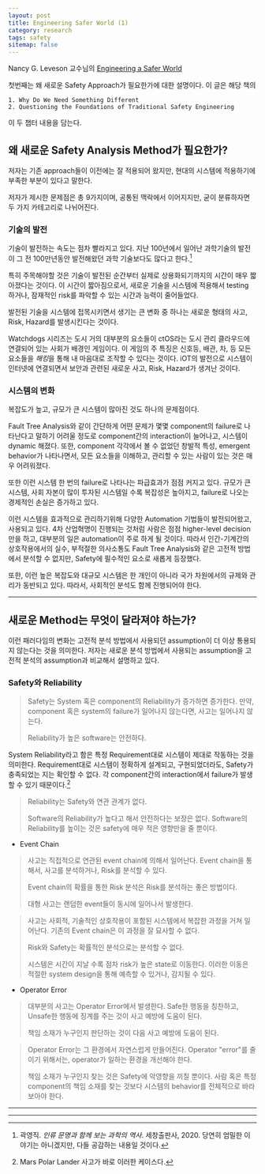 ```yaml
---
layout: post
title: Engineering Safer World (1)
category: research
tags: safety
sitemap: false
---
```


Nancy G. Leveson 교수님의 [Engineering a Safer World](https://direct.mit.edu/books/book/2908/Engineering-a-Safer-WorldSystems-Thinking-Applied)

첫번째는 왜 새로운 Safety Approach가 필요한가에 대한 설명이다.
이 글은 해당 책의
```
1. Why Do We Need Something Different
2. Questioning the Foundations of Traditional Safety Engineering
```
이 두 챕터 내용을 담는다.


## 왜 새로운 Safety Analysis Method가 필요한가?
저자는 기존 approach들이 이전에는 잘 적용되어 왔지만, 현대의 시스템에 적용하기에 부족한 부분이 있다고 말한다.

저자가 제시한 문제점은 총 9가지이며, 공통된 맥락에서 이어지지만, 굳이 분류하자면 두 가지 카테고리로 나뉘어진다.

### 기술의 발전
기술이 발전하는 속도는 점차 빨라지고 있다. 지난 100년에서 일어난 과학기술의 발전이 그 전 100만년동안 발전해왔던 과학 기술보다도 많다고 한다.[^1]

특히 주목해야할 것은 기술이 발전된 순간부터 실제로 상용화되기까지의 시간이 매우 짧아졌다는 것이다.
이 시간이 짧아짐으로서, 새로운 기술을 시스템에 적용해서 testing 하거나, 잠재적인 risk를 파악할 수 있는 시간과 능력이 줄어들었다.

발전된 기술을 시스템에 접목시키면서 생기는 큰 변화 중 하나는 새로운 형태의 사고, Risk, Hazard를 발생시킨다는 것이다.

Watchdogs 시리즈는 도시 거의 대부분의 요소들이 ctOS라는 도시 관리 클라우드에 연결되어 있는 사회가 배경인 게임이다.
이 게임의 주 특징은 신호등, 배관, 차, 등 모든 요소들을 *해킹*을 통해 내 마음대로 조작할 수 있다는 것이다.
iOT의 발전으로 시스템이 인터넷에 연결되면서 보안과 관련된 새로운 사고, Risk, Hazard가 생겨난 것이다.


### 시스템의 변화
복잡도가 높고, 규모가 큰 시스템이 많아진 것도 하나의 문제점이다.

Fault Tree Analysis와 같이 간단하게 어떤 문제가 몇몇 component의 failure로 나타난다고 말하기 어려울 정도로 component간의 interaction이 늘어나고, 시스템이 dynamic 해졌다.
또한, component 각각에서 볼 수 없었던 창발적 특성, emergent behavior가 나타나면서, 모든 요소들을 이해하고, 관리할 수 있는 사람이 있는 것은 매우 어려워졌다.

또한 이런 시스템 한 번의 failure로 나타나는 파급효과가 점점 커지고 있다.
규모가 큰 시스템, 사회 자본이 많이 투자된 시스템일 수록 복잡성은 높아지고, failure로 나오는 경제적인 손실은 증가하고 있다.

이런 시스템을 효과적으로 관리하기위해 다양한 Automation 기법들이 발전되어왔고, 사용되고 있다.
4차 산업혁명이 진행되는 것처럼 사람은 점점 higher-level decision만을 하고, 대부분의 일은 automation이 주로 하게 될 것이다.
따라서 인간-기계간의 상호작용에서의 실수, 부적절한 의사소통도 Fault Tree Analysis와 같은 고전적 방법에서 분석할 수 없지만, Safety에 필수적인 요소로 새롭게 등장했다.

또한, 이런 높은 복잡도와 대규모 시스템은 한 개인이 아니라 국가 차원에서의 규제와 관리가 동반되고 있다.
따라서, 사회적인 분석도 함께 진행되어야 한다.

***
## 새로운 Method는 무엇이 달라져야 하는가?

이런 패러다임의 변화는 고전적 분석 방법에서 사용되던 assumption이 더 이상 통용되지 않는다는 것을 의미한다.
저자는 새로운 분석 방법에서 사용되는 assumption을 고전적 분석의 assumption과 비교해서 설명하고 있다.

### Safety와 Reliability

> Safety는 System 혹은 component의 Reliability가 증가하면 증가한다.
> 만약, component 혹은 system의 failure가 일어나지 않는다면, 사고는 일어나지 않는다.
> 
> Reliability가 높은 software는 안전하다.

System Reliability라고 함은 특정 Requirement대로 시스템이 제대로 작동하는 것을 의미한다.
Requirement대로 시스템이 정확하게 설계되고, 구현되었더라도, Safety가 충족되었는 지는 확인할 수 없다.
각 component간의 interaction에서 failure가 발생할 수 있기 때문이다.[^2]

> Reliability는 Safety와 연관 관계가 없다.
> 
> Software의 Reliability가 높다고 해서 안전하다는 보장은 없다.
> Software의 Reliability를 높이는 것은 safety에 매우 적은 영향만을 줄 뿐이다.

* Event Chain

> 사고는 직접적으로 연관된 event chain에 의해서 일어난다.
> Event chain을 통해서, 사고를 분석하거나, Risk를 분석할 수 있다.
> 
> Event chain의 확률을 통한 Risk 분석은 Risk를 분석하는 좋은 방법이다.
> 
> 대형 사고는 랜덤한 event들이 동시에 일어나서 발생한다.


> 사고는 사회적, 기술적인 상호작용이 포함된 시스템에서 복잡한 과정을 거쳐 일어난다.
> 기존의 Event chain은 이 과정을 잘 묘사할 수 없다.
> 
> Risk와 Safety는 확률적인 분석으로는 분석할 수 없다.
> 
> 시스템은 시간이 지날 수록 점차 risk가 높은 state로 이동한다.
> 이러한 이동은 적절한 system design을 통해 예측할 수 있거나, 감지될 수 있다.

* Operator Error

> 대부분의 사고는 Operator Error에서 발생한다.
> Safe한 행동을 칭찬하고, Unsafe한 행동에 징계를 주는 것이 사고 예방에 도움이 된다.
> 
> 책임 소재가 누구인지 판단하는 것이 다음 사고 예방에 도움이 된다.
    
> Operator Error는 그 환경에서 자연스럽게 만들어진다.
> Operator "error"를 줄이기 위해서는, operator가 일하는 환경을 개선해야 한다.
> 
> 책임 소재가 누구인지 찾는 것은 Safety에 악영향을 끼칠 뿐이다.
> 사람 혹은 특정 component의 책임 소재를 찾는 것보다 시스템의 behavior를 전체적으로 바라보아야 한다.
***

***
[^1]: 곽영직. _인류 문명과 함께 보는 과학의 역사_. 세창출판사, 2020. 당연히 엄밀한 이야기는 아니겠지만, 다들 공감하는 내용일 것이다.

[^2]: Mars Polar Lander 사고가 바로 이러한 케이스다. 